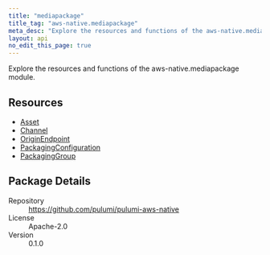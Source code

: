 ```yaml
---
title: "mediapackage"
title_tag: "aws-native.mediapackage"
meta_desc: "Explore the resources and functions of the aws-native.mediapackage module."
layout: api
no_edit_this_page: true
---
```


<!-- WARNING: this file was generated by Pulumi Docs Generator. -->
<!-- Do not edit by hand unless you're certain you know what you are doing! -->

Explore the resources and functions of the aws-native.mediapackage module.

<h2 id="resources">Resources</h2>
<ul class="api">
    <li><a href="asset" title="Asset"><span class="symbol resource"></span>Asset</a></li>
    <li><a href="channel" title="Channel"><span class="symbol resource"></span>Channel</a></li>
    <li><a href="originendpoint" title="OriginEndpoint"><span class="symbol resource"></span>OriginEndpoint</a></li>
    <li><a href="packagingconfiguration" title="PackagingConfiguration"><span class="symbol resource"></span>PackagingConfiguration</a></li>
    <li><a href="packaginggroup" title="PackagingGroup"><span class="symbol resource"></span>PackagingGroup</a></li>
</ul>

<h2 id="package-details">Package Details</h2>
<dl class="package-details">
	<dt>Repository</dt>
	<dd><a href="https://github.com/pulumi/pulumi-aws-native">https://github.com/pulumi/pulumi-aws-native</a></dd>
	<dt>License</dt>
	<dd>Apache-2.0</dd>
	<dt>Version</dt>
	<dd>0.1.0</dd>
</dl>

